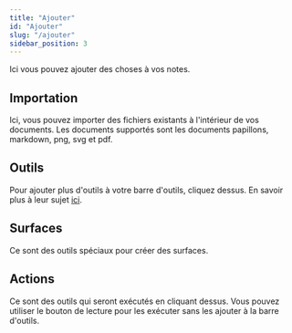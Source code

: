 ```yaml
---
title: "Ajouter"
id: "Ajouter"
slug: "/ajouter"
sidebar_position: 3
---
```


Ici vous pouvez ajouter des choses à vos notes.

## Importation

Ici, vous pouvez importer des fichiers existants à l'intérieur de vos documents. Les documents supportés sont les documents papillons, markdown, png, svg et pdf.

## Outils

Pour ajouter plus d'outils à votre barre d'outils, cliquez dessus. En savoir plus à leur sujet [ici](tools).

## Surfaces

Ce sont des outils spéciaux pour créer des surfaces.

## Actions

Ce sont des outils qui seront exécutés en cliquant dessus. Vous pouvez utiliser le bouton de lecture pour les exécuter sans les ajouter à la barre d'outils.
